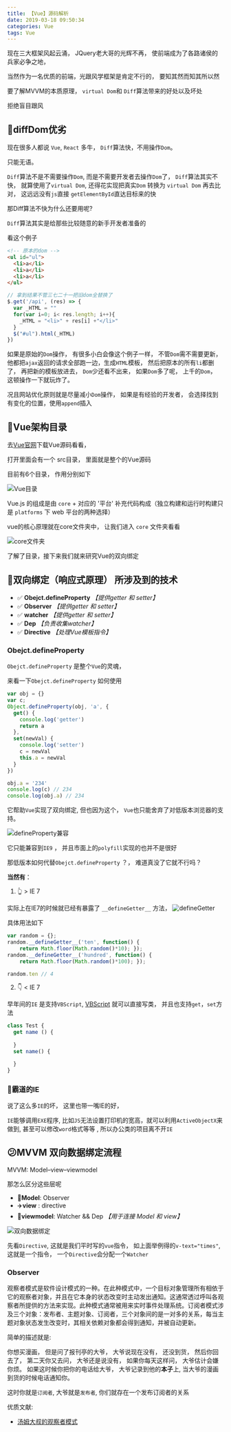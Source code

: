```yaml
---
title: 【Vue】源码解析
date: 2019-03-18 09:50:34
categories: Vue
tags: Vue
---
```


现在三大框架风起云涌， JQuery老大哥的光辉不再， 使前端成为了各路诸侯的兵家必争之地， 

当然作为一名优质的前端，光跟风学框架是肯定不行的， 要知其然而知其所以然

要了解MVVM的本质原理， `virtual Dom`和 `Diff`算法带来的好处以及坏处

拒绝盲目跟风


## 🍎diffDom优劣
现在很多人都说 `Vue`, `React` 多牛， `Diff`算法快，不用操作`Dom`。

只能无语。

`Diff`算法不是不需要操作`Dom`,  而是不需要开发者去操作`Dom`了， `Diff`算法其实不快， 就算使用了`virtual Dom`,  还得花实现把真实`Dom` 转换为 `virtual Dom` 再去比对， 这远远没有`js`直接 `getElementById`直达目标来的快

那Diff算法不快为什么还要用呢?

`Diff`算法其实是给那些比较随意的新手开发者准备的

看这个例子

```HTML
<!-- 原本的dom -->
<ul id="ul">
  <li>a</li>
  <li>a</li>
  <li>a</li>
</ul>
```
```JavaScript
// 拿到结果不管三七二十一把旧dom全替换了
$.get('/api', (res) => {
  var _HTML = ""
  for(var i=0; i< res.length; i++){
    _HTML = "<li>" + res[i] +"</li>"
  }
  $("#ul").html(_HTML)
})
```

如果是原始的`Dom`操作， 有很多小白会像这个例子一样， 不管`Dom`需不需要更新， 他都把`ajax`返回的请求全部跑一边，生成`HTML`模板， 然后把原本的所有`li`都删了，  再把新的模板放进去， `Dom`少还看不出来， 如果`Dom`多了呢， 上千的`Dom`， 这顿操作一下就玩炸了。

况且网站优化原则就是尽量减小`Dom`操作， 如果是有经验的开发者， 会选择找到有变化的位置，使用`append`插入



## 📄Vue架构目录
去[Vue官网](https://github.com/vuejs/vue)下载Vue源码看看，

打开里面会有一个 src目录， 里面就是整个的Vue源码

目前有6个目录， 作用分别如下

![Vue目录](http://img.nixiaolei.com/2019-03-30-10-44-35.png)


Vue.js 的组成是由 `core` + 对应的 '平台' 补充代码构成（独立构建和运行时构建只是 `platforms` 下 web 平台的两种选择）

vue的核心原理就在core文件夹中， 让我们进入 `core` 文件夹看看

![core文件夹](http://img.nixiaolei.com/2019-03-30-10-57-26.png)

了解了目录，接下来我们就来研究Vue的双向绑定

## 🔗双向绑定（响应式原理） 所涉及到的技术
* ✅ **Obejct.defineProperty** _【提供getter 和 setter】_
* ✅ **Observer** _【提供getter 和 setter】_
* ✅ **watcher**  _【提供getter 和 setter】_
* ✅ **Dep** _【负责收集watcher】_
* ✅ **Directive** _【处理Vue模板指令】_


### Obejct.defineProperty


`Obejct.defineProperty` 是整个`Vue`的灵魂， 

来看一下`Obejct.defineProperty` 如何使用
```JavaScript
var obj = {}
var c;
Object.defineProperty(obj, 'a', {
  get() {
    console.log('getter')
    return a
  },
  set(newVal) {
    console.log('setter')
    c = newVal
    this.a = newVal
  }
})

obj.a = '234'
console.log(c) // 234
console.log(obj.a) // 234
```


它帮助`Vue`实现了双向绑定, 但也因为这个， `Vue`也只能舍弃了对低版本浏览器的支持。


![defineProperty兼容](http://img.nixiaolei.com/2019-03-30-11-48-41.png)

它只能兼容到`IE9` ， 并且市面上的`polyfill`实现的也并不是很好

那低版本如何代替`Obejct.defineProperty` ？， 难道真没了它就不行吗？


**当然有**：

1. 👆 > IE 7

实际上在IE7的时候就已经有暴露了 `__defineGetter__` 方法，
![__defineGetter__](http://img.nixiaolei.com/2019-03-30-12-57-56.png)

具体用法如下
```JavaScript
var random = {};
random.__defineGetter__('ten', function() { 
    return Math.floor(Math.random()*10); });
random.__defineGetter__('hundred', function() { 
    return Math.floor(Math.random()*100); });

random.ten // 4
```

2.  👇 < IE 7

早年间的`IE` 是支持`VBScript`,  [VBScript](http://www.w3school.com.cn/vbscript/index.asp) 就可以直接写类， 并且也支持`get`，`set`方法

```JavaScript
class Test {
  get name () {
    
  }
  set name() {

  }
}
```

### 🐶霸道的IE
说了这么多`IE`的坏， 这里也带一嘴IE的好，

`IE`能够调用`EXE`程序, 比如`JS`无法设置打印机的宽高，就可以利用`ActiveObjectX`来做到, 甚至可以修改`word`格式等等  , 所以办公类的项目离不开`IE`





## 😕MVVM 双向数据绑定流程


MVVM: Model–view–viewmodel

那怎么区分这些层呢

* 🚀**Model**: Observer
* ✈️**view** : directive
* 🚚**viewmodel**: Watcher && Dep  _【用于连接 Model 和 view】_


![双向数据绑定](http://img.nixiaolei.com/2019-03-30-11-51-42.png)



先看`Directive`, 这就是我们平时写的`vue`指令， 如上面举例得的`v-text="times"`, 这就是一个指令， 一个`Directive`会分配一个`Watcher`



### Observer

观察者模式是软件设计模式的一种。在此种模式中，一个目标对象管理所有相依于它的观察者对象，并且在它本身的状态改变时主动发出通知。这通常透过呼叫各观察者所提供的方法来实现。此种模式通常被用来实时事件处理系统。订阅者模式涉及三个对象：发布者、主题对象、订阅者，三个对象间的是一对多的关系，每当主题对象状态发生改变时，其相关依赖对象都会得到通知，并被自动更新。

简单的描述就是:

你想买漫画， 但是问了报刊亭的大爷， 大爷说现在没有， 还没到货， 然后你回去了， 第二天你又去问， 大爷还是说没有， 如果你每天这样问， 大爷估计会嫌你烦。 如果这时候你把你的电话给大爷， 大爷记录到他的**本子**上,  当大爷的漫画到货的时候电话通知你。

这时你就是`订阅者`, 大爷就是`发布者`, 你们就存在一个发布订阅者的关系






优质文献: 
* [汤姆大叔的观察者模式](http://www.cnblogs.com/TomXu/archive/2012/03/02/2355128.html)